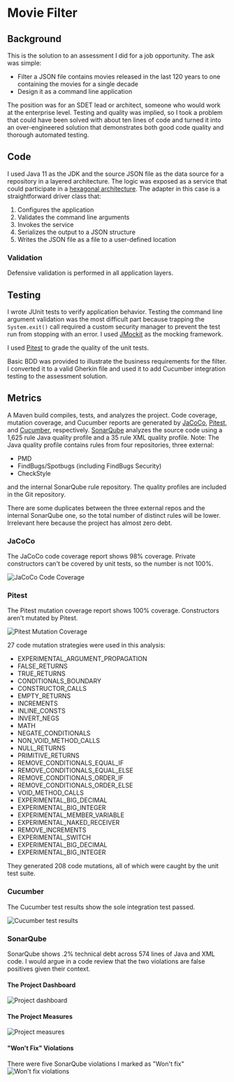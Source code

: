# Movie Filter
## Background
This is the solution to an assessment I did for a job opportunity.  The ask was simple:
  * Filter a JSON file contains movies released in the last 120 years to one
    containing the movies for a single decade
  * Design it as a command line application

The position was for an SDET lead or architect, someone who would work at the
enterprise level.  Testing and quality was implied, so I took a problem that could
have been solved with about ten lines of code and turned it into an over-engineered
solution that demonstrates both good code quality and thorough automated testing.

## Code
I used Java 11 as the JDK and the source JSON file as the data source for a repository
in a layered architecture.  The logic was exposed as a service that could participate
in a [hexagonal architecture](https://en.wikipedia.org/wiki/Hexagonal_architecture_%28software%29).
The adapter in this case is a straightforward driver class that:
  1. Configures the application
  2. Validates the command line arguments
  3. Invokes the service
  4. Serializes the output to a JSON structure
  5. Writes the JSON file as a file to a user-defined location

### Validation
Defensive validation is performed in all application layers.

## Testing
I wrote JUnit tests to verify application behavior.  Testing the command line argument
validation was the most difficult part because trapping the `System.exit()` call
required a custom security manager to prevent the test run from stopping with an
error.  I used [JMockit](https://jmockit.github.io/) as the mocking framework.

I used [Pitest](https://pitest.org) to grade the quality of the unit tests.

Basic BDD was provided to illustrate the business requirements for the filter.  I
converted it to a valid Gherkin file and used it to add Cucumber integration testing
to the assessment solution.


## Metrics
A Maven build compiles, tests, and analyzes the project.  Code coverage, mutation
coverage, and Cucumber reports are generated by [JaCoCo](https://www.jacoco.org/jacoco/),
[Pitest](https://pitest.org), and [Cucumber](https://cucumber.io/), respectively.
[SonarQube](https://www.sonarsource.com/) analyzes the source code using a 1,625 rule
Java quality profile and a 35 rule XML quality profile. Note: The Java quality
profile contains rules from four repositories, three external:
  * PMD
  * FindBugs/Spotbugs (including FindBugs Security)
  * CheckStyle

and the internal SonarQube rule repository.  The quality profiles are included in
the Git repository.

There are some duplicates between the three external repos and the internal SonarQube
one, so the total number of distinct rules will be lower.  Irrelevant here because
the project has almost zero debt.


### JaCoCo
The JaCoCo code coverage report shows 98% coverage.  Private constructors can't
be covered by unit tests, so the number is not 100%.

![JaCoCo Code Coverage](images/jacoco.png)

### Pitest
The Pitest mutation coverage report shows 100% coverage.  Constructors aren't mutated
by Pitest.

![Pitest Mutation Coverage](images/pitest.png)

27 code mutation strategies were used in this analysis:

  * EXPERIMENTAL_ARGUMENT_PROPAGATION
  * FALSE_RETURNS
  * TRUE_RETURNS
  * CONDITIONALS_BOUNDARY
  * CONSTRUCTOR_CALLS
  * EMPTY_RETURNS
  * INCREMENTS
  * INLINE_CONSTS
  * INVERT_NEGS
  * MATH
  * NEGATE_CONDITIONALS
  * NON_VOID_METHOD_CALLS
  * NULL_RETURNS
  * PRIMITIVE_RETURNS
  * REMOVE_CONDITIONALS_EQUAL_IF
  * REMOVE_CONDITIONALS_EQUAL_ELSE
  * REMOVE_CONDITIONALS_ORDER_IF
  * REMOVE_CONDITIONALS_ORDER_ELSE
  * VOID_METHOD_CALLS
  * EXPERIMENTAL_BIG_DECIMAL
  * EXPERIMENTAL_BIG_INTEGER
  * EXPERIMENTAL_MEMBER_VARIABLE
  * EXPERIMENTAL_NAKED_RECEIVER
  * REMOVE_INCREMENTS
  * EXPERIMENTAL_SWITCH
  * EXPERIMENTAL_BIG_DECIMAL
  * EXPERIMENTAL_BIG_INTEGER

They generated 208 code mutations, all of which were caught by the unit test suite.

### Cucumber
The Cucumber test results show the sole integration test passed.

![Cucumber test results](images/cucumber.png)

### SonarQube
SonarQube shows .2% technical debt across 574 lines of Java and XML code.  I would
argue in a code review that the two violations are false positives given their
context.

#### The Project Dashboard
![Project dashboard](images/sonarqube-dashboard.png)

#### The Project Measures
![Project measures](images/sonarqube-measures.png)

#### "Won't Fix" Violations
There were five SonarQube violations I marked as "Won't fix"
![Won't fix violations](images/sonarqube-won't-fix.png)



















